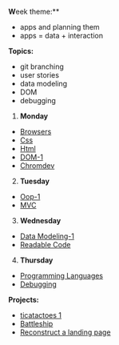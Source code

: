 **W**eek theme:**  
  * apps and planning them  
  * apps = data + interaction  

  
**Topics:**  
  * git branching  
  * user stories  
  * data modeling  
  * DOM  
  * debugging  
    

1. **Monday**  
  * [Browsers](https://github.com/jankeLearning/content-md/blob/master/dev-knowledge/02-browsers.md) 
  * [Css](https://github.com/jankeLearning/content-md/blob/master/frontend/02-css.md)  
  * [Html](https://github.com/jankeLearning/content-md/blob/master/frontend/02-html.md)  
  * [DOM-1](https://github.com/jankeLearning/content-md/blob/master/frontend/02-DOM-1.md)  
  * [Chromdev](https://github.com/jankeLearning/content-md/blob/master/tools/02-chromdev.md)  

2. **Tuesday**  
  * [Oop-1](https://github.com/jankeLearning/content-md/blob/master/app-design/02-oop-1.md)  
  * [MVC](https://github.com/jankeLearning/content-md/blob/master/app-design/02-MVC.md)

3. **Wednesday**  
  * [Data Modeling-1](https://github.com/jankeLearning/content-md/blob/master/app-design/02-data-modeling-1.md)  
  * [Readable Code](https://github.com/jankeLearning/content-md/blob/master/dev-knowledge/02-readable-code.md) 
    
4. **Thursday**  
  * [Programming Languages](https://github.com/jankeLearning/content-md/blob/master/dev-knowledge/02-programming-languages.md)  
  * [Debugging](https://github.com/jankeLearning/content-md/blob/master/js/02-debugging.md)  
  

**Projects:**
  * [ticatactoes 1](https://github.com/jankeLearning/projects/blob/master/tictactoes/1-tictactoes)  
  * [Battleship](https://github.com/jankeLearning/projects/blob/master02-battleship)
  * [Reconstruct a landing page](https://github.com/jankeLearning/projects/blob/master/02-be-google)  

